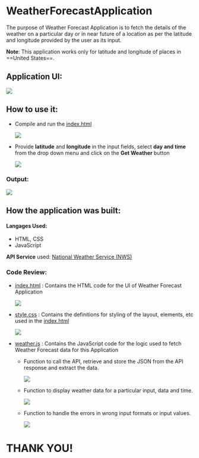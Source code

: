 # WeatherForecastApplication

The purpose of Weather Forecast Application is to fetch the details of the weather on a particular day or in near future of a location as per the latitude and longitude provided by the user as its input.

**Note**: This application works only for latitude and longitude of places in ==United States==.

## Application UI:

![](./images/WeatherForecastApp.png)

## How to use it:

- Compile and run the [index.html](./index.html)

  ![](./images/index.png)

- Provide **latitude** and **longitude** in the input fields, select **day and time** from the drop down menu and click on the **Get Weather** button

  ![](./images/Steps.png)

### Output:

![](./images/output.png)

## How the application was built:

#### Langages Used:

- HTML, CSS
- JavaScript

**API Service** used: [National Weather Service (NWS)](https://www.weather.gov/documentation/services-web-api&sa=D&source=calendar&ust=1641768438693965&usg=AOvVaw3OWCV8Z2DjkIpuF6eXz_L2)

### Code Review:

- [index.html](./index.html) : Contains the HTML code for the UI of Weather Forecast Application

  ![](./images/indexcode.png)

- [style.css](./style.css) : Contains the definitions for styling of the layout, elements, etc used in the [index.html](./index.html)

  ![](./images/css.png)

- [weather.js](./weather.js) : Contains the JavaScript code for the logic used to fetch Weather Forecast data for this Application

  - Function to call the API, retrieve and store the JSON from the API response and extract the data.

    ![](./images/APIresponse.png)

  - Function to display weather data for a particular input, data and time.

    ![](./images/displayWeather.png)

  - Function to handle the errors in wrong input formats or input values.

    ![](./images/errorHandling.png)

# THANK YOU!

